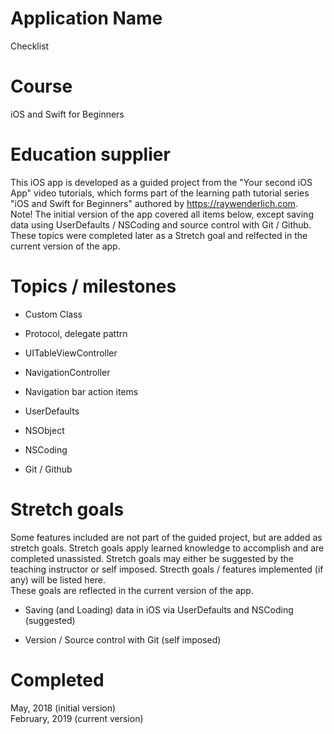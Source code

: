 # Application Name
Checklist

# Course
iOS and Swift for Beginners

# Education supplier
This iOS app is developed as a guided project from the "Your second iOS App" video tutorials, which forms part of the learning path tutorial series "iOS and Swift for Beginners" authored by https://raywenderlich.com.
</br> Note! The initial version of the app covered all items below, except saving data using UserDefaults / NSCoding and source control with Git / Github. These topics were completed later as a Stretch goal and relfected in the current version of the app. 

# Topics / milestones

- Custom Class

- Protocol, delegate pattrn

- UITableViewController

- NavigationController

- Navigation bar action items

- UserDefaults

- NSObject

- NSCoding

- Git / Github

# Stretch goals
Some features included are not part of the guided project, but are added as stretch goals. Stretch goals apply learned knowledge to accomplish and are completed unassisted. Stretch goals may either be suggested by the teaching instructor or self imposed. Strecth goals / features implemented (if any) will be listed here.
</br>These goals are reflected in the current version of the app.

- Saving (and Loading) data in iOS via UserDefaults and NSCoding (suggested)

- Version / Source control with Git (self imposed)

# Completed
May, 2018 (initial version)
</br>February, 2019 (current version)

